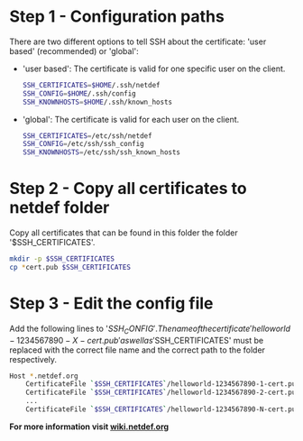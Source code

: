 # Step 1 - Configuration paths
There are two different options to tell SSH about the certificate: 'user based' (recommended)  or 'global':

* 'user based': The certificate is valid for one specific user on the client.
    ```bash
    SSH_CERTIFICATES=$HOME/.ssh/netdef
    SSH_CONFIG=$HOME/.ssh/config
    SSH_KNOWNHOSTS=$HOME/.ssh/known_hosts
    ```

* 'global': The certificate is valid for each user on the client.
    ```bash
    SSH_CERTIFICATES=/etc/ssh/netdef
    SSH_CONFIG=/etc/ssh/ssh_config
    SSH_KNOWNHOSTS=/etc/ssh/ssh_known_hosts
    ```

# Step 2 - Copy all certificates to netdef folder
Copy all certificates that can be found in this folder the folder '$SSH_CERTIFICATES'.
```bash
mkdir -p $SSH_CERTIFICATES
cp *cert.pub $SSH_CERTIFICATES
```

# Step 3 - Edit the config file
Add the following lines to '$SSH_CONFIG'. The name of the certificate 'helloworld-1234567890-X-cert.pub' as well as '$SSH_CERTIFICATES' must be replaced with the correct file name and the correct path to the folder respectively.
```bash
Host *.netdef.org
    CertificateFile `$SSH_CERTIFICATES`/helloworld-1234567890-1-cert.pub
    CertificateFile `$SSH_CERTIFICATES`/helloworld-1234567890-2-cert.pub
    ...
    CertificateFile `$SSH_CERTIFICATES`/helloworld-1234567890-N-cert.pub
```

**For more information visit [wiki.netdef.org](https://wiki.netdef.org/display/NET/Client+Setup)**